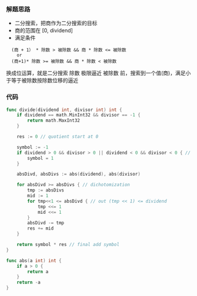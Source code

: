 ### 解题思路

- 二分搜索，把商作为二分搜索的目标
- 商的范围在 [0, dividend]
- 满足条件

```
  (商 + 1） * 除数 > 被除数 && 商 * 除数 <= 被除数
    or
  (商+1)* 除数 >= 被除数 && 商 * 除数 < 被除数
```

换成位运算，就是二分搜索 除数 极限逼近 被除数 前，搜索到一个值(商)，满足小于等于被除数按除数位移的逼近

### 代码

```go
func divide(dividend int, divisor int) int {
	if dividend == math.MinInt32 && divisor == -1 {
		return math.MaxInt32
	}

	res := 0 // quotient start at 0

	symbol := -1
	if dividend > 0 && divisor > 0 || dividend < 0 && divisor < 0 { // final symbol
		symbol = 1
	}

	absDivd, absDivs := abs(dividend), abs(divisor)

	for absDivd >= absDivs { // dichotomization
		tmp := absDivs
		mid := 1
		for tmp<<1 <= absDivd { // out (tmp << 1) <= dividend
			tmp <<= 1
			mid <<= 1
		}
		absDivd -= tmp
		res += mid
	}

	return symbol * res // final add symbol
}

func abs(a int) int {
	if a > 0 {
		return a
	}
	return -a
}
```
